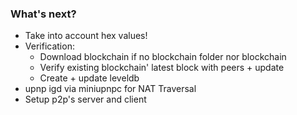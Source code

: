 ### What's next?
- Take into account hex values!
- Verification:
  + Download blockchain if no blockchain folder nor blockchain
  + Verify existing blockchain' latest block with peers + update
  + Create + update leveldb
- upnp igd via miniupnpc for NAT Traversal
- Setup p2p's server and client